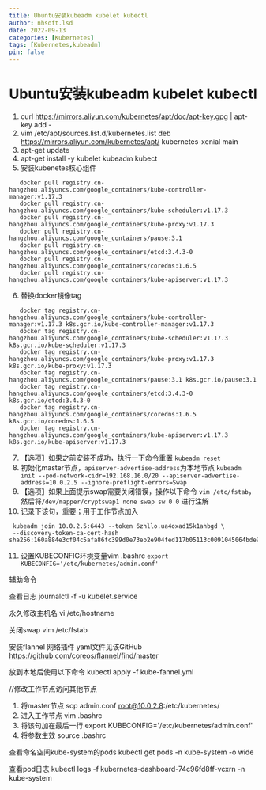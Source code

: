 ```yaml
---
title: Ubuntu安装kubeadm kubelet kubectl
author: nhsoft.lsd
date: 2022-09-13
categories: [Kubernetes]
tags: [Kubernetes,kubeadm]
pin: false
---
```


# Ubuntu安装kubeadm kubelet kubectl

1. curl https://mirrors.aliyun.com/kubernetes/apt/doc/apt-key.gpg | apt-key add -
2. vim /etc/apt/sources.list.d/kubernetes.list deb https://mirrors.aliyun.com/kubernetes/apt/ kubernetes-xenial main
3. apt-get update
4. apt-get install -y kubelet kubeadm kubect
5. 安装kubenetes核心组件
```shell
   docker pull registry.cn-hangzhou.aliyuncs.com/google_containers/kube-controller-manager:v1.17.3
   docker pull registry.cn-hangzhou.aliyuncs.com/google_containers/kube-scheduler:v1.17.3
   docker pull registry.cn-hangzhou.aliyuncs.com/google_containers/kube-proxy:v1.17.3
   docker pull registry.cn-hangzhou.aliyuncs.com/google_containers/pause:3.1
   docker pull registry.cn-hangzhou.aliyuncs.com/google_containers/etcd:3.4.3-0
   docker pull registry.cn-hangzhou.aliyuncs.com/google_containers/coredns:1.6.5
   docker pull registry.cn-hangzhou.aliyuncs.com/google_containers/kube-apiserver:v1.17.3
```
6. 替换docker镜像tag
```shell
   docker tag registry.cn-hangzhou.aliyuncs.com/google_containers/kube-controller-manager:v1.17.3 k8s.gcr.io/kube-controller-manager:v1.17.3
   docker tag registry.cn-hangzhou.aliyuncs.com/google_containers/kube-scheduler:v1.17.3 k8s.gcr.io/kube-scheduler:v1.17.3
   docker tag registry.cn-hangzhou.aliyuncs.com/google_containers/kube-proxy:v1.17.3 k8s.gcr.io/kube-proxy:v1.17.3
   docker tag registry.cn-hangzhou.aliyuncs.com/google_containers/pause:3.1 k8s.gcr.io/pause:3.1
   docker tag registry.cn-hangzhou.aliyuncs.com/google_containers/etcd:3.4.3-0 k8s.gcr.io/etcd:3.4.3-0
   docker tag registry.cn-hangzhou.aliyuncs.com/google_containers/coredns:1.6.5 k8s.gcr.io/coredns:1.6.5
   docker tag registry.cn-hangzhou.aliyuncs.com/google_containers/kube-apiserver:v1.17.3 k8s.gcr.io/kube-apiserver:v1.17.3
```
7. 【选项】如果之前安装不成功，执行一下命令重置
   `kubeadm reset`
8. 初始化master节点，`apiserver-advertise-address`为本地节点
     `kubeadm init --pod-network-cidr=192.168.16.0/20 --apiserver-advertise-address=10.0.2.5 --ignore-preflight-errors=Swap`
9. 【选项】如果上面提示swap需要关闭错误，操作以下命令
   `vim /etc/fstab`，然后将`/dev/mapper/cryptswap1 none swap sw 0 0`  进行注解
10. 记录下该句，重要；用于工作节点加入
   ```shell
    kubeadm join 10.0.2.5:6443 --token 6zhllo.ua4oxad15k1ahbgd \
    --discovery-token-ca-cert-hash sha256:160a884e3cf04c5afa86fc399d0e73eb2e904fed117b05113c0091045064bde9
   ```
11. 设置KUBECONFIG环境变量vim .bashrc
    `export KUBECONFIG='/etc/kubernetes/admin.conf'`


辅助命令

查看日志
journalctl -f -u kubelet.service

永久修改主机名
vi /etc/hostname

关闭swap
vim /etc/fstab

安装flannel 网络插件
yaml文件见该GitHub
https://github.com/coreos/flannel/find/master

放到本地后使用以下命令
kubectl apply -f kube-fannel.yml

//修改工作节点访问其他节点
1. 将master节点 scp admin.conf root@10.0.2.8:/etc/kubernetes/
2. 进入工作节点 vim .bashrc
3. 将该句加在最后一行 export KUBECONFIG='/etc/kubernetes/admin.conf'
4. 将参数生效 source .bashrc

查看命名空间kube-system的pods
kubectl get pods -n kube-system -o wide

查看pod日志
kubectl logs -f kubernetes-dashboard-74c96fd8ff-vcxrn -n kube-system



